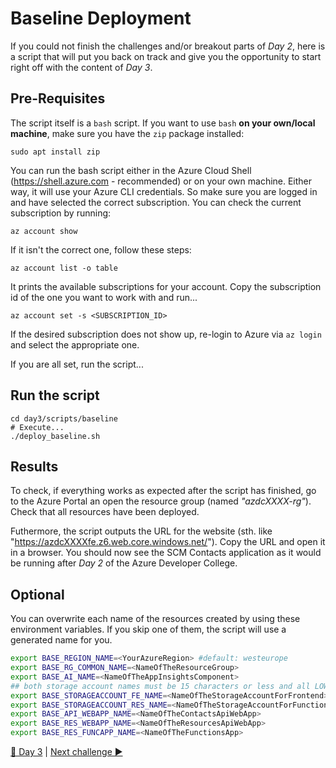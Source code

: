 # Baseline Deployment

If you could not finish the challenges and/or breakout parts of *Day 2*, here is a script that will put you back on track and give you the opportunity to start right off with the content of *Day 3*.

## Pre-Requisites

The script itself is a `bash` script. If you want to use ```bash``` **on your own/local machine**, make sure you have the ```zip``` package installed:

```shell
sudo apt install zip
```

You can run the bash script either in the Azure Cloud Shell (<https://shell.azure.com> - recommended) or on your own machine. Either way, it will use your Azure CLI credentials. So make sure you are logged in and have selected the correct subscription. You can check the current subscription by running:

```shell
az account show
```

If it isn't the correct one, follow these steps:

```shell
az account list -o table
```

It prints the available subscriptions for your account. Copy the subscription id of the one you want to work with and run...

```shell
az account set -s <SUBSCRIPTION_ID>
```

If the desired subscription does not show up, re-login to Azure via ```az login``` and select the appropriate one.

If you are all set, run the script...

## Run the script

```shell
cd day3/scripts/baseline
# Execute...
./deploy_baseline.sh
```

## Results

To check, if everything works as expected after the script has finished, go to the Azure Portal an open the resource group (named _"azdcXXXX-rg"_). Check that all resources have been deployed.

Futhermore, the script outputs the URL for the website (sth. like "https://azdcXXXXfe.z6.web.core.windows.net/"). Copy the URL and open it in a browser. You should now see the SCM Contacts application as it would be running after *Day 2* of the Azure Developer College.

## Optional

You can overwrite each name of the resources created by using these environment variables. If you skip one of them, the script will use a generated name for you.

```bash
export BASE_REGION_NAME=<YourAzureRegion> #default: westeurope
export BASE_RG_COMMON_NAME=<NameOfTheResourceGroup>
export BASE_AI_NAME=<NameOfTheAppInsightsComponent>
## both storage account names must be 15 characters or less and all LOWERCASE
export BASE_STORAGEACCOUNT_FE_NAME=<NameOfTheStorageAccountForFrontend>
export BASE_STORAGEACCOUNT_RES_NAME=<NameOfTheStorageAccountForFunctionsAndImages>
export BASE_API_WEBAPP_NAME=<NameOfTheContactsApiWebApp>
export BASE_RES_WEBAPP_NAME=<NameOfTheResourcesApiWebApp>
export BASE_RES_FUNCAPP_NAME=<NameOfTheFunctionsApp>
```

[🔼 Day 3](../README.md) | [Next challenge ▶](./challenge-1.md)
